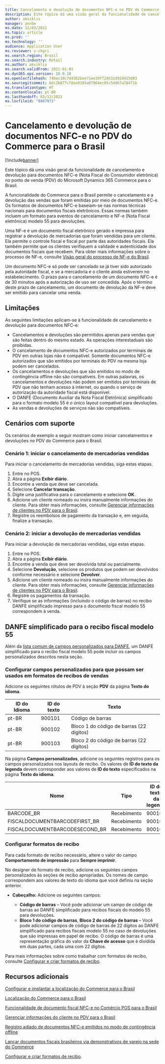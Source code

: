 ```yaml
---
title: Cancelamento e devolução de documentos NFC-e no PDV do Commerce para o Brasil
description: Este tópico dá uma visão geral da funcionalidade de cancelamento e devolução para documentos NFC-e no ponto de venda (PDV) do Microsoft Dynamics 365 Commerce para o Brasil.
author: akviklis
manager: annbe
ms.date: 12/03/2021
ms.topic: article
ms.prod: ''
ms.technology: ''
audience: Application User
ms.reviewer: v-chgri
ms.search.region: Brazil
ms.search.industry: Retail
ms.author: akviklis
ms.search.validFrom: 2021-01-01
ms.dyn365.ops.version: 10.0.18
ms.openlocfilehash: 74bec38c7d4302bee71ee20ff24531d924925d83
ms.sourcegitcommit: 6dc2b877cf8ea9185a07964ec05c5ddb7a78471b
ms.translationtype: HT
ms.contentlocale: pt-BR
ms.lasthandoff: 03/12/2022
ms.locfileid: "8407972"
---
```

# <a name="cancellation-and-return-of-nfc-e-documents-in-commerce-pos-for-brazil"></a>Cancelamento e devolução de documentos NFC-e no PDV do Commerce para o Brasil

[!include[banner](../includes/banner.md)]

Este tópico dá uma visão geral da funcionalidade de cancelamento e devolução para documentos NFC-e (Nota Fiscal do Consumidor eletrônica) no ponto de venda (PDV) do Microsoft Dynamics 365 Commerce para o Brasil.

A funcionalidade do Commerce para o Brasil permite o cancelamento e a devolução das vendas que foram emitidas por meio de documentos NFC-e. Os formatos de documentos NFC-e baseiam-se nas normas técnicas nacionais para documentos fiscais eletrônicos. Essas normas também incluem um formato para eventos de cancelamento e NF-e (Nota Fiscal eletrônica) modelo 55 para devoluções.

Uma NF-e é um documento fiscal eletrônico gerado e impressa para registrar a devolução de mercadorias que foram vendidas para um cliente. Ela permite o controle fiscal e fiscal por parte das autoridades fiscais. Ela também permite que os clientes verifiquem a validade e autenticidade dos documentos fiscais que recebem. Para obter mais informações sobre o processo de NF-e, consulte [Visão geral do processo de NF-e do Brasil](../../finance/localizations/latam-bra-nf-e-process.md).

Um documento NFC-e só pode ser cancelado se já tiver sido autorizado pela autoridade fiscal, e se a mercadoria e o cliente ainda estiverem no estabelecimento. O prazo para o cancelamento de um documento NFC-e é de 30 minutos após a autorização de uso ser concedida. Após o término deste prazo de cancelamento, um documento de devolução da NF-e deve ser emitido para cancelar uma venda.

## <a name="limitations"></a>Limitações

As seguintes limitações aplicam-se à funcionalidade de cancelamento e devolução para documentos NFC-e:

- Cancelamentos e devoluções são permitidos apenas para vendas que são feitas dentro do mesmo estado. As operações interestaduais são proibidas.
- O cancelamento de documentos NFC-e autorizados por terminais de PDV em outras lojas não é compatível. Somente documentos NFC-e autorizados que são emitidos por terminais do PDV na mesma loja podem ser cancelados.
- Os cancelamentos e devoluções que são emitidos no modo de contingência offline não são compatíveis. Em outras palavras, os cancelamentos e devoluções não podem ser emitidos por terminais de PDV que não tenham acesso à internet, ou quando o serviço de autorização da autoridade fiscal está disponível.
- O DANFE (Documento Auxiliar da Nota Fiscal Eletrônica) simplificado para o formato modelo 55 é o único layout compatível para devoluções.
- As vendas e devoluções de serviços não são compatíveis.

## <a name="supported-scenarios"></a>Cenários com suporte

Os cenários de exemplo a seguir mostram como iniciar cancelamentos e devoluções no PDV do Commerce para o Brasil.

### <a name="scenario-1-initiate-a-cancellation-of-sold-goods"></a>Cenário 1: iniciar o cancelamento de mercadorias vendidas

Para iniciar o cancelamento de mercadorias vendidas, siga estas etapas.

1. Entre no POS.
1. Abra a página **Exibir diário**.
1. Encontre a venda que deve ser cancelada.
1. Selecione **Cancelar transação**.
1. Digite uma justificativa para o cancelamento e selecione **OK**.
1. Adicione um cliente nomeado ou insira manualmente informações do cliente. Para obter mais informações, consulte [Gerenciar informações de clientes no PDV para o Brasil](latam-bra-customer-information.md).
1. Registre os reembolsos de pagamento da transação e, em seguida, finalize a transação.

### <a name="scenario-2-initiate-a-return-of-sold-goods"></a>Cenário 2: iniciar a devolução de mercadorias vendidas

Para iniciar a devolução de mercadorias vendidas, siga estas etapas.

1. Entre no POS.
1. Abra a página **Exibir diário**.
1. Encontre a venda que deve ser devolvida total ou parcialmente.
1. Selecione **Devolução**, selecione os produtos que podem ser devolvidos conforme necessário e selecione **Devolver**.
1. Adicione um cliente nomeado ou insira manualmente informações do cliente. Para obter mais informações, consulte [Gerenciar informações de clientes no PDV para o Brasil](latam-bra-customer-information.md).
1. Registre os pagamentos da transação.
1. Verifique se as informações (incluindo o código de barras) no recibo DANFE simplificado impresso para o documento fiscal modelo 55 correspondem à venda.

## <a name="simplified-danfe-for-model-55-fiscal-receipt"></a>DANFE simplificado para o recibo fiscal modelo 55

Além da [lista comum de campos personalizados para DANFE](latam-bra-nfce.md#custom-fields-for-danfe-fiscal-receipts), um DANFE simplificado para o recibo fiscal modelo 55 pode incluir os campos personalizados descritos nesta seção.

### <a name="configure-custom-fields-so-that-they-can-be-used-in-receipt-formats-for-sales-receipts"></a>Configurar campos personalizados para que possam ser usados em formatos de recibos de vendas

Adicione os seguintes rótulos de PDV à seção **PDV** da página **Texto do idioma**.

| ID do Idioma | ID do texto | Texto                                      |
|-------------|---------|-------------------------------------------|
| pt-BR       | 900101  | Código de barras                                   |
| pt-BR       | 900102  | Bloco 1 do código de barras (22 dígitos)               | 
| pt-BR       | 900103  | Bloco 2 do código de barras (22 dígitos)               | 

Na página **Campos personalizados**, adicione os seguintes registros para os campos personalizados nos layouts de recibo. Os valores de **ID do texto da legenda** devem corresponder aos valores de **ID do texto** especificados na página **Texto do idioma**.

| Nome                            | Tipo    | ID do texto da legenda |
|---------------------------------|---------|-----------------|
| BARCODE\_BR                     | Recebimento | 900101          |
| FISCALDOCUMENTBARCODEFIRST\_BR  | Recebimento | 900102          |
| FISCALDOCUMENTBARCODESECOND\_BR | Recebimento | 900103          |

### <a name="configure-receipt-formats"></a>Configurar formatos de recibo

Para cada formato de recibo necessário, altere o valor do campo **Comportamento de impressão** para **Sempre imprimir**.

No designer de formato de recibo, adicione os seguintes campos personalizados às seções de recibo apropriadas. Os nomes de campo correspondem aos valores de texto do idioma que você definiu na seção anterior.

- **Cabeçalho:** Adicione os seguintes campos:

    - **Código de barras** – Você pode adicionar um campo de código de barras ao DANFE simplificado para recibos fiscais do modelo 55 para devoluções.
    - **Bloco 1 do código de barras**, **Bloco 2 do código de barras** – Você pode adicionar campos de código de barras de 22 dígitos ao DANFE simplificado para recibos fiscais modelo 55 no caso de devoluções que são impressas em papel de recibo. O código de barras é uma representação gráfica do valor da **Chave de acesso** que é dividida em duas partes, cada uma com 22 dígitos.

Para mais informações sobre como trabalhar com formatos de recibo, consulte [Configurar e criar formatos de recibo](../receipt-templates-printing.md).

## <a name="additional-resources"></a>Recursos adicionais

[Configurar e implantar a localização do Commerce para o Brasil](latam-bra-deployment.md)

[Localização do Commerce para o Brasil](latam-bra-commerce-localization.md)

[Funcionalidade de documento fiscal NFC-e no Comércio POS para o Brasil](latam-bra-nfce.md)

[Gerenciar informações do cliente no PDV para o Brasil](latam-bra-customer-information.md)

[Registro adiado de documentos NFC-e emitidos no modo de contingência offline](latam-bra-nfce-contingency-mode.md)

[Lançar documentos fiscais brasileiros via demonstrativos de varejo na sede do Commerce](latam-bra-retail-statements.md)

[Configurar e criar formatos de recibo](../receipt-templates-printing.md).
